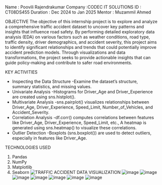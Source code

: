 Name : Poovili Rajendrakumar
Company :CODEC IT SOLUTIONS 
ID : CT08DS455
Duration : Dec 2024 to Jan 2025
Mentor : Muzammil Ahmed


OBJECTIVE
The objective of this internship project is to explore and analyze a comprehensive traffic accident dataset to uncover key patterns and insights that influence road safety. By performing detailed exploratory data analysis (EDA) on various factors such as weather conditions, road type, traffic density, driver demographics, and accident severity, this project aims to identify significant relationships and trends that could potentially improve accident prediction models. Through visualizations and data transformations, the project seeks to provide actionable insights that can guide policy-making and contribute to safer road environments.

KEY ACTIVITIES 
* Inspecting the Data Structure -Examine the dataset’s structure, summary statistics, and missing values.
* Univariate Analysis -Histograms for Driver_Age and Driver_Experience are created using sns.histplot().
* Multivariate Analysis -sns.pairplot() visualizes relationships between Driver_Age, Driver_Experience, Speed_Limit, Number_of_Vehicles, and Accident_Severity.
* Correlation Analysis -df.corr() computes correlations between features like Driver_Age, Driver_Experience, Speed_Limit, etc., A heatmap is generated using sns.heatmap() to visualize these correlations.
* Outlier Detection -Boxplots (sns.boxplot()) are used to detect outliers, especially in features like Driver_Age.

TECHNOLOGIES USED 
1. Pandas
2. NumPy
3. Matplotlib
4. Seaborn
![TRAFFIC ACCIDENT DATA VISUALIZATION](https://github.com/user-attachments/assets/68f7d8ae-d2c6-42bb-85ff-7ddb5c992dd2)
![image](https://github.com/user-attachments/assets/7bc06b92-e3e0-4a59-b3a3-dabb075dd705)
![image](https://github.com/user-attachments/assets/d06b62ad-ccb6-420d-bc1c-8968cec267a1)
![image](https://github.com/user-attachments/assets/55ae3d74-e9d2-465f-a683-be3397ff2cd7)
![image](https://github.com/user-attachments/assets/fdb9a55a-b81c-40bb-82d7-4077d9976bb2)
![image](https://github.com/user-attachments/assets/fd51cf9a-a802-4f9b-812d-f6584595aac6)
![image](https://github.com/user-attachments/assets/452bae2d-6764-4e8b-9e14-bbac6ff0532f)
![image](https://github.com/user-attachments/assets/4a11d6c4-545e-4924-a935-75f678712d7e)











